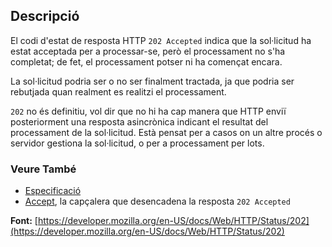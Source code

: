 ## Descripció

El codi d'estat de resposta HTTP `202 Accepted`
indica que la sol·licitud ha estat acceptada per a processar-se, però
el processament no s'ha completat; de fet, el processament potser ni ha començat encara.

La sol·licitud podria ser o no ser finalment tractada, ja que podria ser rebutjada quan
realment es realitzi el processament.

`202` no és definitiu, vol dir que no hi ha cap manera que HTTP enviï posteriorment una
resposta asincrònica indicant el resultat del processament de la sol·licitud. Està pensat
per a casos on un altre procés o servidor gestiona la sol·licitud, o per a processament per lots.

### Veure També
- [Especificació](https://httpwg.org/specs/rfc9110.html#status.202)
- [Accept](https://developer.mozilla.org/en-US/docs/Web/HTTP/Headers/Accept), la capçalera que desencadena la resposta `202 Accepted`


**Font:** [https://developer.mozilla.org/en-US/docs/Web/HTTP/Status/202](https://developer.mozilla.org/en-US/docs/Web/HTTP/Status/202)
